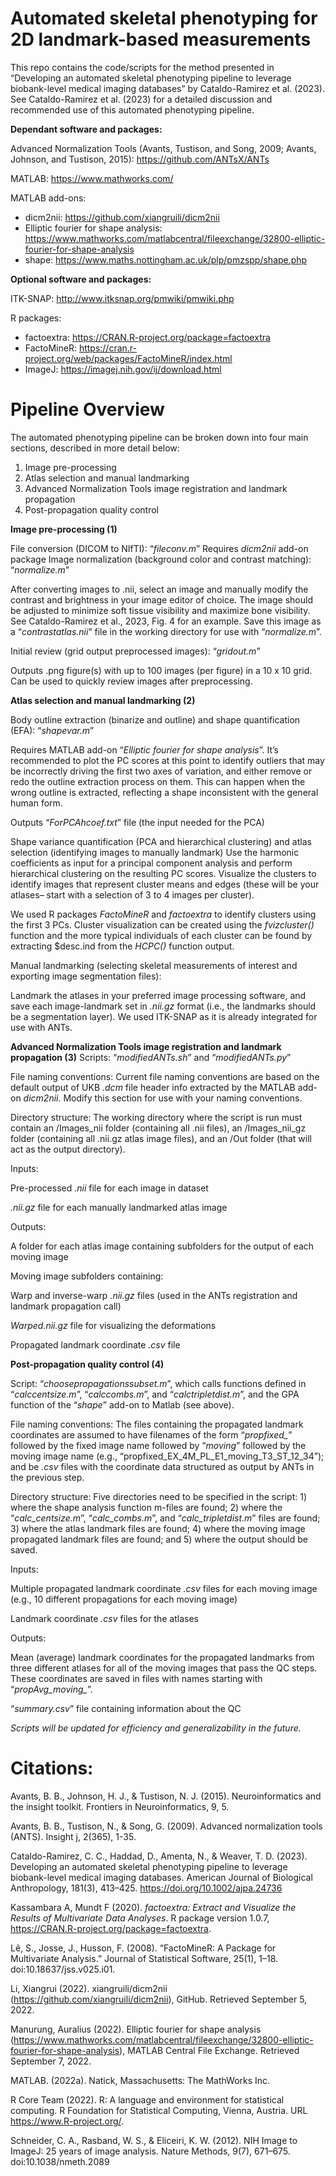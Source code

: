 # Automated skeletal phenotyping for 2D landmark-based measurements

This repo contains the code/scripts for the method presented in “Developing an automated skeletal phenotyping pipeline to leverage biobank-level medical imaging databases” by Cataldo-Ramirez et al. (2023). See Cataldo-Ramirez et al. (2023) for a detailed discussion and recommended use of this automated phenotyping pipeline. 

**Dependant software and packages:**

Advanced Normalization Tools (Avants, Tustison, and Song, 2009; Avants, Johnson, and Tustison, 2015): https://github.com/ANTsX/ANTs

MATLAB: https://www.mathworks.com/

MATLAB add-ons:
* dicm2nii: https://github.com/xiangruili/dicm2nii
* Elliptic fourier for shape analysis: https://www.mathworks.com/matlabcentral/fileexchange/32800-elliptic-fourier-for-shape-analysis
* shape: https://www.maths.nottingham.ac.uk/plp/pmzspp/shape.php

**Optional software and packages:**

ITK-SNAP: http://www.itksnap.org/pmwiki/pmwiki.php

R packages:
* factoextra: https://CRAN.R-project.org/package=factoextra
* FactoMineR: https://cran.r-project.org/web/packages/FactoMineR/index.html
* ImageJ: https://imagej.nih.gov/ij/download.html


# Pipeline Overview
The automated phenotyping pipeline can be broken down into four main sections, described in more detail below:
1. Image pre-processing
2. Atlas selection and manual landmarking
3. Advanced Normalization Tools image registration and landmark propagation
4. Post-propagation quality control



**Image pre-processing (1)**

File conversion (DICOM to NIfTI): “*fileconv.m*”
Requires *dicm2nii* add-on package
Image normalization (background color and contrast matching): “*normalize.m*”

After converting images to .nii, select an image and manually modify the contrast and brightness in your image editor of choice. The image should be adjusted to minimize soft tissue visibility and maximize bone visibility. See Cataldo-Ramirez et al., 2023, Fig. 4 for an example. Save this image as a “*contrastatlas.nii*” file in the working directory for use with “*normalize.m*”.

Initial review (grid output preprocessed images): “*gridout.m*”

Outputs .png figure(s) with up to 100 images (per figure) in a 10 x 10 grid. Can be used to quickly review images after preprocessing. 

**Atlas selection and manual landmarking (2)**

Body outline extraction (binarize and outline) and shape quantification (EFA): “*shapevar.m*”

Requires MATLAB add-on “*Elliptic fourier for shape analysis*”. It’s recommended to plot the PC scores at this point to identify outliers that may be incorrectly driving the first two axes of variation, and either remove or redo the outline extraction process on them. This can happen when the wrong outline is extracted, reflecting a shape inconsistent with the general human form.

Outputs “*ForPCAhcoef.txt*” file (the input needed for the PCA)

Shape variance quantification (PCA and hierarchical clustering) and atlas selection (identifying images to manually landmark)
Use the harmonic coefficients as input for a principal component analysis and perform hierarchical clustering on the resulting PC scores. Visualize the clusters to identify images that represent cluster means and edges (these will be your atlases– start with a selection of 3 to 4 images per cluster). 

We used R packages *FactoMineR* and *factoextra* to identify clusters using the first 3 PCs. Cluster visualization can be created using the *fvizcluster()* function and the more typical individuals of each cluster can be found by extracting $desc.ind from the *HCPC()* function output.

Manual landmarking (selecting skeletal measurements of interest and exporting image segmentation files):

Landmark the atlases in your preferred image processing software, and save each image-landmark set in *.nii.gz* format (i.e., the landmarks should be a segmentation layer). We used ITK-SNAP as it is already integrated for use with ANTs.

**Advanced Normalization Tools image registration and landmark propagation (3)**
Scripts: “*modifiedANTs.sh*” and “*modifiedANTs.py*”

File naming conventions: Current file naming conventions are based on the default output of UKB *.dcm* file header info extracted by the MATLAB add-on *dicm2nii*. Modify this section for use with your naming conventions.

Directory structure: The working directory where the script is run must contain an /Images_nii folder (containing all .nii files), an /Images_nii_gz folder (containing all .nii.gz atlas image files), and an /Out folder (that will act as the output directory).

Inputs:

Pre-processed *.nii* file for each image in dataset

*.nii.gz* file for each manually landmarked atlas image

Outputs:

A folder for each atlas image containing subfolders for the output of each moving image

Moving image subfolders containing:

Warp and inverse-warp *.nii.gz* files (used in the ANTs registration and landmark propagation call)

*Warped.nii.gz* file for visualizing the deformations

Propagated landmark coordinate *.csv* file


**Post-propagation quality control (4)**

Script: “*choosepropagationssubset.m*”, which calls functions defined in “*calccentsize.m*”, “*calccombs.m*”, and “*calctripletdist.m*”, and the GPA function of the “*shape*” add-on to Matlab (see above).

File naming conventions: The files containing the propagated landmark coordinates are assumed to have filenames of the form “*propfixed_*” followed by the fixed image name followed by “_moving_” followed by the moving image name (e.g., “propfixed_EX_4M_PL_E1_moving_T3_ST_12_34”); and be *.csv* files with the coordinate data structured as output by ANTs in the previous step.

Directory structure: Five directories need to be specified in the script: 1) where the shape analysis function m-files are found; 2) where the “*calc_centsize.m*”, “*calc_combs.m*”, and “*calc_tripletdist.m*” files are found; 3) where the atlas landmark files are found; 4) where the moving image propagated landmark files are found; and 5) where the output should be saved.

Inputs:

Multiple propagated landmark coordinate *.csv* files for each moving image (e.g., 10 different propagations for each moving image)

Landmark coordinate *.csv* files for the atlases

Outputs:

Mean (average) landmark coordinates for the propagated landmarks from three different atlases for all of the moving images that pass the QC steps. These coordinates are saved in files with names starting with “*propAvg_moving_*”.

“*summary.csv*” file containing information about the QC



*Scripts will be updated for efficiency and generalizability in the future.*



# Citations:
Avants, B. B., Johnson, H. J., & Tustison, N. J. (2015). Neuroinformatics and the insight toolkit. Frontiers in Neuroinformatics, 9, 5. 

Avants, B. B., Tustison, N., & Song, G. (2009). Advanced normalization tools (ANTS). Insight j, 2(365), 1-35.

Cataldo-Ramirez, C. C., Haddad, D., Amenta, N., & Weaver, T. D. (2023). Developing an automated skeletal phenotyping pipeline to leverage biobank-level medical imaging databases. American Journal of Biological Anthropology, 181(3), 413–425. https://doi.org/10.1002/ajpa.24736

Kassambara A, Mundt F (2020). _factoextra: Extract and Visualize the Results of Multivariate Data Analyses_. R package version 1.0.7, <https://CRAN.R-project.org/package=factoextra>. 

Lê, S., Josse, J., Husson, F. (2008). “FactoMineR: A Package for Multivariate Analysis.” Journal of Statistical Software, 25(1), 1–18. doi:10.18637/jss.v025.i01.

Li, Xiangrui (2022). xiangruili/dicm2nii (https://github.com/xiangruili/dicm2nii), GitHub. Retrieved September 5, 2022.

Manurung, Auralius (2022). Elliptic fourier for shape analysis (https://www.mathworks.com/matlabcentral/fileexchange/32800-elliptic-fourier-for-shape-analysis), MATLAB Central File Exchange. Retrieved September 7, 2022.

MATLAB. (2022a). Natick, Massachusetts: The MathWorks Inc.

R Core Team (2022). R: A language and environment for statistical computing. R Foundation for
Statistical Computing, Vienna, Austria. URL https://www.R-project.org/.

Schneider, C. A., Rasband, W. S., & Eliceiri, K. W. (2012). NIH Image to ImageJ: 25 years of image analysis. Nature Methods, 9(7), 671–675. doi:10.1038/nmeth.2089

